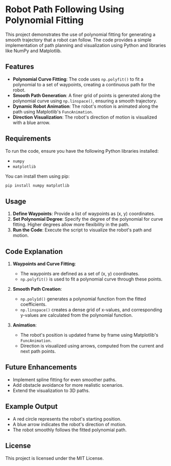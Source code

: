 # Robot Path Following Using Polynomial Fitting

This project demonstrates the use of polynomial fitting for generating a smooth trajectory that a robot can follow. The code provides a simple implementation of path planning and visualization using Python and libraries like NumPy and Matplotlib.

## Features

- **Polynomial Curve Fitting**: The code uses `np.polyfit()` to fit a polynomial to a set of waypoints, creating a continuous path for the robot.
- **Smooth Path Generation**: A finer grid of points is generated along the polynomial curve using `np.linspace()`, ensuring a smooth trajectory.
- **Dynamic Robot Animation**: The robot's motion is animated along the path using Matplotlib's `FuncAnimation`.
- **Direction Visualization**: The robot's direction of motion is visualized with a blue arrow.

## Requirements

To run the code, ensure you have the following Python libraries installed:

- `numpy`
- `matplotlib`

You can install them using pip:

```bash
pip install numpy matplotlib
```

## Usage

1. **Define Waypoints**: Provide a list of waypoints as (x, y) coordinates.
2. **Set Polynomial Degree**: Specify the degree of the polynomial for curve fitting. Higher degrees allow more flexibility in the path.
3. **Run the Code**: Execute the script to visualize the robot's path and motion.

## Code Explanation

1. **Waypoints and Curve Fitting**:
   - The waypoints are defined as a set of (x, y) coordinates.
   - `np.polyfit()` is used to fit a polynomial curve through these points.

2. **Smooth Path Creation**:
   - `np.poly1d()` generates a polynomial function from the fitted coefficients.
   - `np.linspace()` creates a dense grid of x-values, and corresponding y-values are calculated from the polynomial function.

3. **Animation**:
   - The robot's position is updated frame by frame using Matplotlib's `FuncAnimation`.
   - Direction is visualized using arrows, computed from the current and next path points.

## Future Enhancements

- Implement spline fitting for even smoother paths.
- Add obstacle avoidance for more realistic scenarios.
- Extend the visualization to 3D paths.

## Example Output

- A red circle represents the robot's starting position.
- A blue arrow indicates the robot's direction of motion.
- The robot smoothly follows the fitted polynomial path.

## License

This project is licensed under the MIT License.
